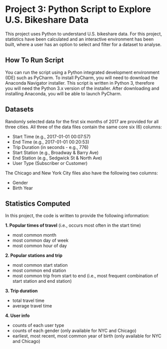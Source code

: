 # **Project 3: Python Script to Explore U.S. Bikeshare Data**
This project uses Python to understand U.S. bikeshare data. For this project, statistics have been calculated and an interactive environment has been built, where a user has an option to select and filter for a dataset to analyse.

## How To Run Script
You can run the script using a Python integrated development environment (IDE) such as PyCharm. To install  PyCharm, you will need to download the Anaconda Navigator installer. This script is written in Python 3, therefore you will need the Python 3.x version of the installer. After downloading and installing Anaconda, you will be able to launch PyCharm. 

## Datasets
Randomly selected data for the first six months of 2017 are provided for all three cities. All three of the data files contain the same core six (6) columns:
* Start Time (e.g., 2017-01-01 00:07:57)
* End Time (e.g., 2017-01-01 00:20:53)
* Trip Duration (in seconds - e.g., 776)
* Start Station (e.g., Broadway & Barry Ave)
* End Station (e.g., Sedgwick St & North Ave)
* User Type (Subscriber or Customer)

The Chicago and New York City files also have the following two columns:

* Gender
* Birth Year

## Statistics Computed

In this project, the code is written to provide the following information:

**1. Popular times of travel** (i.e., occurs most often in the start time)
* most common month
* most common day of week
* most common hour of day

**2. Popular stations and trip**
* most common start station
* most common end station
* most common trip from start to end (i.e., most frequent combination of start station and end station)

**3. Trip duration**
* total travel time
* average travel time

**4. User info**
* counts of each user type
* counts of each gender (only available for NYC and Chicago)
* earliest, most recent, most common year of birth (only available for NYC and Chicago)